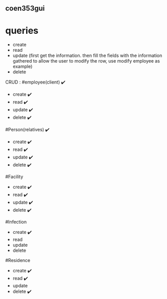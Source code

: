 ## coen353gui
# queries 
  - create
  - read     
  - update   (first get the information. then fill the fields with the information gathered to allow the user to modify the row, use modify employee as example)
  - delete

CRUD : 
#employee(client) ✔️
- create ✔️
- read ✔️
- update ✔️
- delete ✔️

#Person(relatives) ✔️
- create ✔️
- read ✔️
- update ✔️
- delete ✔️
  
#Facility 
- create ✔️
- read ✔️
- update ✔️ 
- delete ✔️
  
#Infection
- create ✔️
- read 
- update 
- delete

#Residence
- create ✔️
- read ✔️
- update 
- delete ✔️



